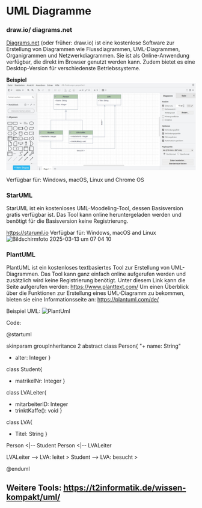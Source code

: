 

# UML Diagramme

### draw.io/ diagrams.net

[Diagrams.net](https://app.diagrams.net/) (oder früher: draw.io) ist eine kostenlose Software zur Erstellung von Diagrammen wie Flussdiagrammen, UML-Diagrammen, Organigrammen und Netzwerkdiagrammen. Sie ist als Online-Anwendung verfügbar, die direkt im Browser genutzt werden kann. Zudem bietet es eine Desktop-Version für verschiedenste Betriebssysteme.

**Beispiel**
![draw.io](/UML/draw.io-Beispiel.jpg)

Verfügbar für: Windows, macOS, Linux und Chrome OS

### StarUML
StarUML ist ein kostenloses UML-Moodeling-Tool, dessen Basisversion gratis verfügbar ist. Das Tool kann online heruntergeladen werden und benötigt für die Basisversion keine Registrierung. 

https://staruml.io
Verfügbar für: Windows, macOS and Linux
![Bildschirmfoto 2025-03-13 um 07 04 10](https://github.com/user-attachments/assets/83d5ef3f-07ec-4189-8c39-242f99d1de9f)

### PlantUML
PlantUML ist ein kostenloses textbasiertes Tool zur Erstellung von UML-Diagrammen. Das Tool kann ganz einfach online aufgerufen werden und zusätzlich wird keine Registrierung benötigt. Unter diesem Link kann die Seite aufgerufen werden: https://www.planttext.com/
Um einen Überblick über die Funktionen zur Erstellung eines UML-Diagramm zu bekommen, bieten sie eine Informationsseite an: https://plantuml.com/de/

Beispiel UML:
![PlantUml](https://github.com/user-attachments/assets/6cf3a8ea-c6eb-4ee3-b901-79b012e72686)

Code:

@startuml

skinparam groupInheritance 2
abstract class Person{
  "+ name: String"
  + alter: Integer
}

class Student{
  + matrikelNr: Integer
}

class LVALeiter{
  + mitarbeiterID: Integer
  + trinktKaffe(): void
}

class LVA{
  + Titel: String
}

Person <|-- Student
Person <|-- LVALeiter

LVALeiter --> LVA: leitet >
Student --> LVA: besucht >

@enduml

## Weitere Tools: https://t2informatik.de/wissen-kompakt/uml/
